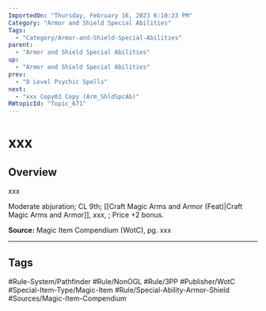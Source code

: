 ```yaml
---
ImportedOn: "Thursday, February 16, 2023 6:10:23 PM"
Category: "Armor and Shield Special Abilities"
Tags:
  - "Category/Armor-and-Shield-Special-Abilities"
parent:
  - "Armor and Shield Special Abilities"
up:
  - "Armor and Shield Special Abilities"
prev:
  - "0 Level Psychic Spells"
next:
  - "xxx Copy03 Copy (Arm_ShldSpcAb)"
RWtopicId: "Topic_671"
---
```

# xxx
## Overview
xxx

Moderate abjuration; CL 9th; [[Craft Magic Arms and Armor (Feat)|Craft Magic Arms and Armor]], *xxx*, ; Price +2 bonus.

**Source:** Magic Item Compendium (WotC), pg. xxx


---
## Tags
#Rule-System/Pathfinder #Rule/NonOGL #Rule/3PP #Publisher/WotC #Special-Item-Type/Magic-Item #Rule/Special-Ability-Armor-Shield #Sources/Magic-Item-Compendium

